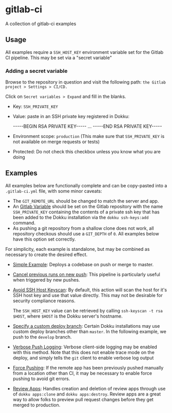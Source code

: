 # gitlab-ci

A collection of gitlab-ci examples

## Usage

All examples require a `SSH_HOST_KEY` environment variable set for the Gitlab CI pipeline. This may be set via a "secret variable"

### Adding a secret variable

Browse to the repository in question and visit the following path: `the Gitlab project > Settings > CI/CD.`

Click on `Secret variables > Expand` and fill in the blanks.

- Key: `SSH_PRIVATE_KEY`
- Value: paste in an SSH private key registered in Dokku:

    -----BEGIN RSA PRIVATE KEY-----
    ...
    -----END RSA PRIVATE KEY-----

- Environment scope: `production` (This make sure that `SSH_PRIVATE_KEY` is not available on merge requests or tests)
- Protected: Do not check this checkbox unless you know what you are doing

## Examples

All examples below are functionally complete and can be copy-pasted into a `.gitlab-ci.yml` file, with some minor caveats:

- The `GIT_REMOTE_URL` should be changed to match the server and app.
- An [Gitlab Variable](https://docs.gitlab.com/ee/ci/variables/README.html#create-a-custom-variable-in-the-ui) should be set on the Gitlab repository with the name `SSH_PRIVATE_KEY` containing the contents of a private ssh key that has been added to the Dokku installation via the `dokku ssh-keys:add` command.
- As pushing a git repository from a shallow clone does not work, all repository checkous should use a `GIT_DEPTH` of `0`. All examples below have this option set correctly.

For simplicity, each example is standalone, but may be combined as necessary to create the desired effect.

- [Simple Example](/example-pipelines/simple.yml): Deploys a codebase on push or merge to master.
- [Cancel previous runs on new push](/example-pipelines/cancel-previous-runs.yml): This pipeline is particularly useful when triggered by new pushes.
- [Avoid SSH Host Keyscan](/example-pipelines/specify-ssh-host-key.yml): By default, this action will scan the host for it's SSH host key and use that value directly. This may not be desirable for security compliance reasons.

  The `SSH_HOST_KEY` value can be retrieved by calling `ssh-keyscan -t rsa $HOST`, where `$HOST` is the Dokku server's hostname.
- [Specify a custom deploy branch](/example-pipelines/custom-deploy-branch.yml): Certain Dokku installations may use custom deploy branches other than `master`. In the following example, we push to the `develop` branch.
- [Verbose Push Logging](/example-pipelines/verbose-logging.yml): Verbose client-side logging may be enabled with this method. Note that this does not enable trace mode on the deploy, and simply tells the `git` client to enable verbose log output
- [Force Pushing](/example-pipelines/force-push.yml): If the remote app has been previously pushed manually from a location other than CI, it may be necessary to enable force pushing to avoid git errors.
- [Review Apps](/example-pipelines/review-app.yml): Handles creation and deletion of review apps through use of `dokku apps:clone` and `dokku apps:destroy`. Review apps are a great way to allow folks to preview pull request changes before they get merged to production.

